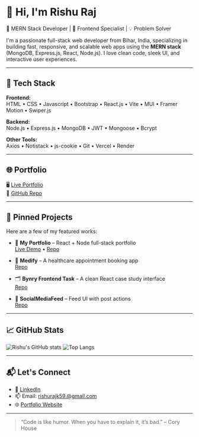 # 👋 Hi, I'm Rishu Raj

🚀 MERN Stack Developer | 🎨 Frontend Specialist | 💡 Problem Solver

I'm a passionate full-stack web developer from Bihar, India, specializing in building fast, responsive, and scalable web apps using the **MERN stack** (MongoDB, Express.js, React, Node.js). I love clean code, sleek UI, and interactive user experiences.

---

## 🔧 Tech Stack

**Frontend:**  
HTML • CSS • Javascript • Bootstrap  •  React.js • Vite • MUI • Framer Motion • Swiper.js

**Backend:**  
Node.js • Express.js • MongoDB • JWT • Mongoose • Bcrypt

**Other Tools:**  
Axios • Notistack • js-cookie • Git • Vercel • Render

---

## 🌐 Portfolio

🖥️ [Live Portfolio](https://rishu-portfolio-three.vercel.app/)  
📁 [GitHub Repo](https://github.com/RjRishuSty/my_portfolio)

---

## 📌 Pinned Projects

Here are a few of my featured works:

- 🔗 **My Portfolio** – React + Node full-stack portfolio  
  [Live Demo](https://rishu-portfolio-three.vercel.app) • [Repo](https://github.com/RjRishuSty/my_portfolio)

- 🏥 **Medify** – A healthcare appointment booking app  
  [Repo](https://github.com/RjRishuSty/-Medify)

- 🗂 **Bynry Frontend Task** – A clean React case study interface  
  [Repo](https://github.com/RjRishuSty/bynry-frontend-case-study)

- 📱 **SocialMediaFeed** – Feed UI with post actions  
  [Repo](https://github.com/RjRishuSty/SocialMediaFeed)

---

## 📈 GitHub Stats

![Rishu's GitHub stats](https://github-readme-stats.vercel.app/api?username=RjRishuSty&show_icons=true&theme=radical)
![Top Langs](https://github-readme-stats.vercel.app/api/top-langs/?username=RjRishuSty&layout=compact&theme=radical)

---

## 📬 Let's Connect

- 💼 [LinkedIn](https://www.linkedin.com/in/rishu-raj)
- 📫 Email: rishurajk59.@gmail.com
- 🌐 [Portfolio Website](https://rishu-portfolio-three.vercel.app)

---

> “Code is like humor. When you have to explain it, it’s bad.” – Cory House
